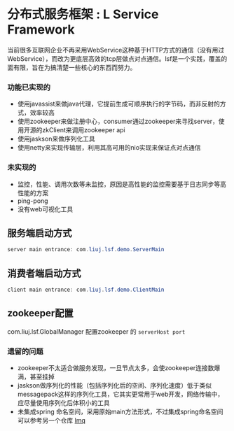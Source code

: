  分布式服务框架  : L Service Framework
===
当前很多互联网企业不再采用WebService这种基于HTTP方式的通信（没有用过WebService），而改为更底层高效的tcp层做点对点通信。lsf是一个实践，覆盖的面有限，旨在为搞清楚一些核心的东西而努力。

### 功能已实现的
* 使用javassist来做java代理，它提前生成可顺序执行的字节码，而非反射的方式，效率较高
* 使用zookeeper来做注册中心，consumer通过zookeeper来寻找server，使用开源的zkClient来调用zookeeper api
* 使用jaskson来做序列化工具
* 使用netty来实现传输层，利用其高可用的nio实现来保证点对点通信

### 未实现的
* 监控，性能、调用次数等未监控，原因是高性能的监控需要基于日志同步等高性能的方案
* ping-pong
* 没有web可视化工具


## 服务端启动方式
```java
server main entrance: com.liuj.lsf.demo.ServerMain
```
## 消费者端启动方式
```java
client main entrance: com.liuj.lsf.demo.ClientMain
```
## zookeeper配置
com.liuj.lsf.GlobalManager 配置zookeeper 的 `serverHost port`


### 遗留的问题
* zookeeper不太适合做服务发现，一旦节点太多，会使zookeeper连接数爆满，甚至挂掉
* jaskson做序列化的性能（包括序列化后的空间、序列化速度）低于类似messagepack这样的序列化工具，它其实更常用于web开发，网络传输中，应尽量使用序列化后体积小的工具
* 未集成spring 命名空间，采用原始main方法形式，不过集成spring命名空间可以参考另一个仓库 [lmq](https://github.com/jianliu/lmq)
